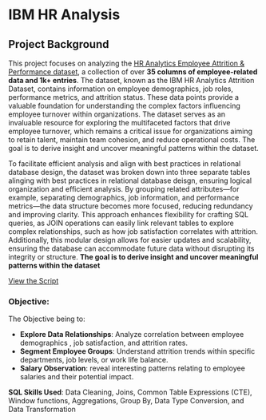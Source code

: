 # IBM HR Analysis

## Project Background

This project focuses on analyzing the [HR Analytics Employee Attrition & Performance dataset](https://www.kaggle.com/datasets/pavansubhasht/ibm-hr-analytics-attrition-dataset/data), a collection of over **35 columns of employee-related data and 1k+ entries**. The dataset, known as the IBM HR Analytics Attrition Dataset, contains information on employee demographics, job roles, performance metrics, and attrition status. These data points provide a valuable foundation for understanding the complex factors influencing employee turnover within organizations. The dataset serves as an invaluable resource for exploring the multifaceted factors that drive employee turnover, which remains a critical issue for organizations aiming to retain talent, maintain team cohesion, and reduce operational costs. The goal is to derive insight and uncover meaningful patterns within the dataset. 

To facilitate efficient analysis and align with best practices in relational database design, the dataset was broken down into three separate tables alinging with best practices in relational database deisgn, ensuring logical organization and efficient analysis. By grouping related attributes—for example, separating demographics, job information, and performance metrics—the data structure becomes more focused, reducing redundancy and improving clarity. This approach enhances flexibility for crafting SQL queries, as JOIN operations can easily link relevant tables to explore complex relationships, such as how job satisfaction correlates with attrition. Additionally, this modular design allows for easier updates and scalability, ensuring the database can accommodate future data without disrupting its integrity or structure. **The goal is to derive insight and uncover meaningful patterns within the dataset**

[View the Script](https://github.com/ivanmu-1/SQL-Portfolio/blob/main/IBM%20Hr%20Analysis/IBM%20Queries.sql)

### Objective:

The Objective being to: 

- **Explore Data Relationships**: Analyze correlation between employee demographics , job satisfaction, and attrition rates.
- **Segment Employee Groups**: Understand attrition trends within specific departments, job levels, or work life balance.
- **Salary Observation**: reveal interesting patterns relating to employee salaries and their potential impact.

**SQL Skills Used**: Data Cleaning, Joins, Common Table Expressions (CTE), Window functions, Aggregations, Group By, Data Type Conversion, and Data Transformation
